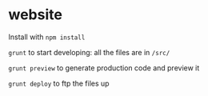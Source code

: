 website
=======

Install with `npm install`

`grunt` to start developing: all the files are in `/src/`

`grunt preview` to generate production code and preview it

`grunt deploy` to ftp the files up
